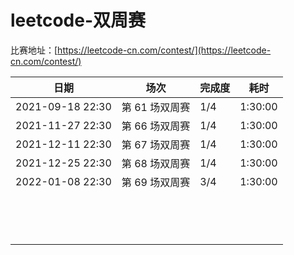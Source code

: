 # leetcode-双周赛

比赛地址：[https://leetcode-cn.com/contest/](https://leetcode-cn.com/contest/)

| 日期             | 场次           | 完成度 | 耗时    |
| ---------------- | -------------- | ------ | ------- |
| 2021-09-18 22:30 | 第 61 场双周赛 | 1/4    | 1:30:00 |
| 2021-11-27 22:30 | 第 66 场双周赛 | 1/4    | 1:30:00 |
| 2021-12-11 22:30 | 第 67 场双周赛 | 1/4    | 1:30:00 |
| 2021-12-25 22:30 | 第 68 场双周赛 | 1/4    | 1:30:00 |
| 2022-01-08 22:30 | 第 69 场双周赛 | 3/4    | 1:30:00 |
|                  |                |        |         |
|                  |                |        |         |
|                  |                |        |         |
|                  |                |        |         |
|                  |                |        |         |
|                  |                |        |         |
|                  |                |        |         |
|                  |                |        |         |
|                  |                |        |         |
|                  |                |        |         |
|                  |                |        |         |
|                  |                |        |         |
|                  |                |        |         |
|                  |                |        |         |

